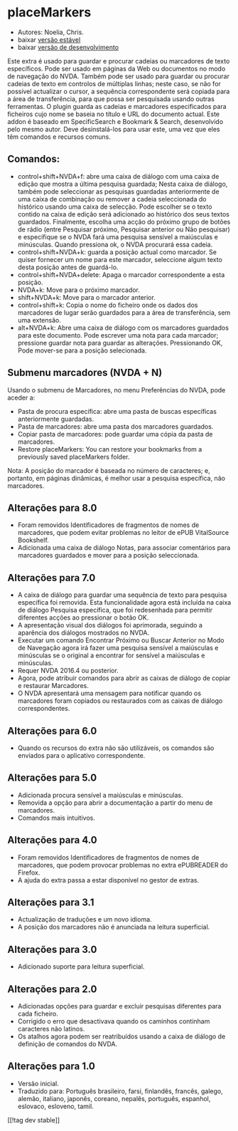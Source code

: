 # placeMarkers #

* Autores: Noelia, Chris.
* baixar [versão estável][1]
* baixar [versão de desenvolvimento][2]

Este extra é usado para guardar e procurar cadeias ou marcadores de texto
específicos. Pode ser usado em páginas da Web ou documentos no modo de
navegação do NVDA. Também pode ser usado para guardar ou procurar cadeias de
texto em controlos de múltiplas linhas; neste caso, se não for possível
actualizar o cursor, a sequência correspondente será copiada para a área de
transferência, para que possa ser pesquisada usando outras ferramentas. O
plugin guarda as cadeias e marcadores especificados para ficheiros cujo nome
se baseia no título e URL do documento actual. Este addon é baseado em
SpecificSearch e Bookmark & ​​Search, desenvolvido pelo mesmo autor. Deve
desinstalá-los para usar este, uma vez que eles têm comandos e recursos
comuns.

## Comandos: ##

*	control+shift+NVDA+f: abre uma caixa de diálogo com uma caixa de edição
  que mostra a última pesquisa guardada; Nesta caixa de diálogo, também pode
  seleccionar as pesquisas guardadas anteriormente de uma caixa de
  combinação ou remover a cadeia seleccionada do histórico usando uma caixa
  de selecção. Pode escolher se o texto contido na caixa de edição será
  adicionado ao histórico dos seus textos guardados. Finalmente, escolha uma
  acção do próximo grupo de botões de rádio (entre Pesquisar próximo,
  Pesquisar anterior ou Não pesquisar) e especifique se o NVDA fará uma
  pesquisa sensível a maiúsculas e minúsculas. Quando pressiona ok, o NVDA
  procurará essa cadeia.
*	control+shift+NVDA+k: guarda a posição actual como marcador. Se quiser
  fornecer um nome para este marcador, seleccione algum texto desta posição
  antes de guardá-lo.
*	control+shift+NVDA+delete: Apaga o marcador correspondente a esta posição.
*	NVDA+k: Move para o próximo marcador.
*	shift+NVDA+k: Move para o marcador anterior.
*	control+shift+k: Copia o nome do ficheiro onde os dados dos marcadores de
  lugar serão guardados para a área de transferência, sem uma extensão.
*	alt+NVDA+k: Abre uma caixa de diálogo com os marcadores guardados para
  este documento. Pode escrever uma nota para cada marcador; pressione
  guardar nota para guardar as alterações. Pressionando OK, Pode mover-se
  para a posição selecionada.


## Submenu marcadores (NVDA + N) ##

Usando o submenu de Marcadores, no menu Preferências do NVDA, pode aceder a:

*	Pasta de procura específica: abre uma pasta de buscas específicas
  anteriormente guardadas.
*	Pasta de marcadores: abre uma pasta dos marcadores guardados.
*	Copiar pasta de marcadores: pode guardar uma cópia da pasta de marcadores.
*	Restore placeMarkers: You can restore your bookmarks from a previously
  saved placeMarkers folder.

Nota: A posição do marcador é baseada no número de caracteres; e, portanto,
em páginas dinâmicas, é melhor usar a pesquisa específica, não marcadores.


## Alterações para 8.0 ##
*	Foram removidos Identificadores de fragmentos de nomes de marcadores, que
  podem evitar problemas no leitor de ePUB VitalSource Bookshelf.
*	Adicionada uma caixa de diálogo Notas, para associar comentários para
  marcadores guardados e mover para a posição seleccionada.

## Alterações para 7.0 ##
*	A caixa de diálogo para guardar uma sequência de texto para pesquisa
  específica foi removida. Esta funcionalidade agora está incluída na caixa
  de diálogo Pesquisa específica, que foi redesenhada para permitir
  diferentes acções ao pressionar o botão OK.
*	A apresentação visual dos diálogos foi aprimorada, seguindo a aparência
  dos diálogos mostrados no NVDA.
*	Executar um comando Encontrar Próximo ou Buscar Anterior no Modo de
  Navegação agora irá fazer uma pesquisa sensível a maiúsculas e minúsculas
  se o original a encontrar for sensível a maiúsculas e minúsculas.
*	Requer NVDA 2016.4 ou posterior.
*	Agora, pode atribuir comandos para abrir as caixas de diálogo de copiar e
  restaurar Marcadores.
*	O NVDA apresentará uma mensagem para notificar quando os marcadores foram
  copiados ou restaurados com as caixas de diálogo correspondentes.

## Alterações para 6.0 ##
* Quando os recursos do extra não são utilizáveis, os comandos são enviados
  para o aplicativo correspondente.

## Alterações para 5.0 ##
* Adicionada procura sensível a maiúsculas e minúsculas.
* Removida a opção para abrir a documentação a partir do menu de marcadores.
* Comandos mais intuitivos.

## Alterações para 4.0 ##
* Foram removidos Identificadores de fragmentos de nomes de marcadores, que
  podem provocar problemas no extra ePUBREADER do Firefox.
* A ajuda do extra passa a estar disponível no gestor de extras.

## Alterações para 3.1 ##
* Actualização de traduções e um novo idioma.
* A posição dos marcadores não é anunciada na leitura superficial.

## Alterações para 3.0 ##
* Adicionado suporte para leitura superficial.

## Alterações para 2.0 ##
* Adicionadas opções para guardar e excluir pesquisas diferentes para cada
  ficheiro.
* Corrigido o erro que desactivava quando os caminhos continham caracteres
  não latinos.
* Os atalhos agora podem ser reatribuídos usando a caixa de diálogo de
  definição de comandos do NVDA.

## Alterações para 1.0 ##
* Versão inicial.
* Traduzido para: Português brasileiro, farsi, finlandês, francês, galego,
  alemão, italiano, japonês, coreano, nepalês, português, espanhol,
  eslovaco, esloveno, tamil.

[[!tag dev stable]]

[1]: http://addons.nvda-project.org/files/get.php?file=pm

[2]: http://addons.nvda-project.org/files/get.php?file=pm-dev
